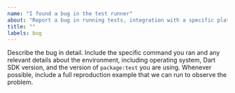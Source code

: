 ```yaml
---
name: "I found a bug in the test runner"
about: "Report a bug in running tests, integration with a specific platform, or any behavior of 'package:test'."
title: ""
labels: bug
---
```

Describe the bug in detail.
Include the specific command you ran and any relevant details about the
environment, including operating system, Dart SDK version, and the version of
`package:test` you are using.
Whenever possible, include a full reproduction example that we can run to
observe the problem.
